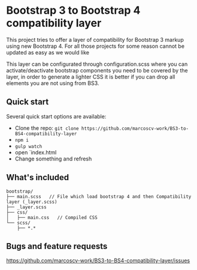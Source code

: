 # Bootstrap 3 to Bootstrap 4 compatibility layer

This project tries to offer a layer of compatibility for Bootstrap 3 markup using new Bootstrap 4. For all those projects for some reason cannot be updated as easy as we would like

This layer can be configurated through configuration.scss where you can activate/deactivate bootstrap components you need to be covered by the layer, in order to generate a lighter CSS it is better if you can drop all elements you are not using from BS3.

## Quick start

Several quick start options are available:

- Clone the repo: `git clone https://github.com/marcoscv-work/BS3-to-BS4-compatibility-layer`
- `npm i`
- `gulp watch`
- open `index.html
- Change something and refresh

## What's included

```
bootstrap/
├── main.scss   // File which load bootstrap 4 and then Compatibility layer (_layer.scss)
├── _layer.scss
├── css/
│   ├── main.css   // Compiled CSS
└── scss/
    ├── *.*
```

## Bugs and feature requests

https://github.com/marcoscv-work/BS3-to-BS4-compatibility-layer/issues